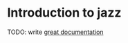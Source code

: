 # Introduction to jazz

TODO: write [great documentation](http://jacobian.org/writing/what-to-write/)
